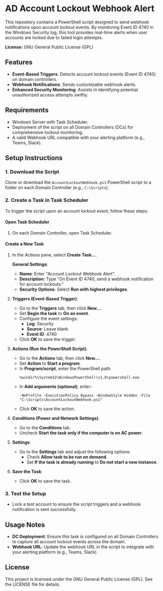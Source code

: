 # AD Account Lockout Webhook Alert

This repository contains a PowerShell script designed to send webhook notifications upon account lockout events. By monitoring Event ID 4740 in the Windows Security log, this tool provides real-time alerts when user accounts are locked due to failed login attempts.

**License:** GNU General Public License (GPL)

## Features
- **Event-Based Triggers**: Detects account lockout events (Event ID 4740) on domain controllers.
- **Webhook Notifications**: Sends customizable webhook alerts.
- **Enhanced Security Monitoring**: Assists in identifying potential unauthorized access attempts swiftly.

## Requirements
- Windows Server with Task Scheduler.
- Deployment of the script on all Domain Controllers (DCs) for comprehensive lockout monitoring.
- A valid Webhook URL compatible with your alerting platform (e.g., Teams, Slack).

## Setup Instructions

### 1. Download the Script
Clone or download the `AccountLockoutWebhook.ps1` PowerShell script to a folder on each Domain Controller (e.g., `C:\Scripts`).

### 2. Create a Task in Task Scheduler

To trigger the script upon an account lockout event, follow these steps:

#### Open Task Scheduler
1. On each Domain Controller, open Task Scheduler.

#### Create a New Task
1. In the Actions pane, select **Create Task…**.
   
   **General Settings**:
   - **Name**: Enter "Account Lockout Webhook Alert".
   - **Description**: Type "On Event ID 4740, send a webhook notification for account lockouts."
   - **Security Options**: Select **Run with highest privileges**.

2. **Triggers (Event-Based Trigger)**:
   - Go to the **Triggers** tab, then click **New…**.
   - Set **Begin the task** to **On an event**.
   - Configure the event settings:
     - **Log**: Security
     - **Source**: Leave blank
     - **Event ID**: 4740
   - Click **OK** to save the trigger.

3. **Actions (Run the PowerShell Script)**:
   - Go to the **Actions** tab, then click **New…**.
   - Set **Action** to **Start a program**.
   - In **Program/script**, enter the PowerShell path:
     ```
     %windir%\System32\WindowsPowerShell\v1.0\powershell.exe
     ```
   - In **Add arguments (optional)**, enter:
     ```
     -NoProfile -ExecutionPolicy Bypass -WindowStyle Hidden -File "C:\Scripts\AccountLockoutWebhook.ps1"
     ```
   - Click **OK** to save the action.

4. **Conditions (Power and Network Settings)**:
   - Go to the **Conditions** tab.
   - Uncheck **Start the task only if the computer is on AC power**.

5. **Settings**:
   - Go to the **Settings** tab and adjust the following options:
     - Check **Allow task to be run on demand**.
     - Set **If the task is already running** to **Do not start a new instance**.

6. **Save the Task**:
   - Click **OK** to save the task.

### 3. Test the Setup
- Lock a test account to ensure the script triggers and a webhook notification is sent successfully.

## Usage Notes
- **DC Deployment**: Ensure this task is configured on all Domain Controllers to capture all account lockout events across the domain.
- **Webhook URL**: Update the webhook URL in the script to integrate with your alerting platform (e.g., Teams, Slack).

## License
This project is licensed under the GNU General Public License (GPL). See the LICENSE file for details.
